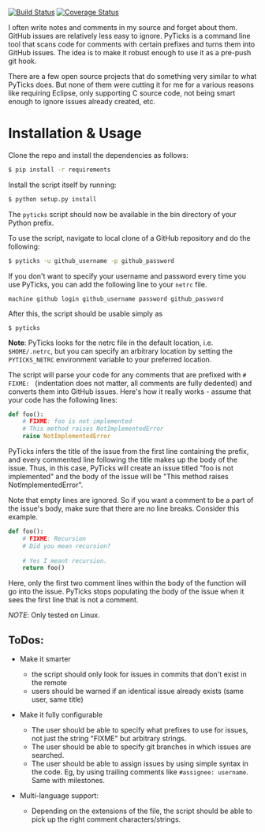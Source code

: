 [![Build Status](https://travis-ci.org/jaidevd/pyticks.svg?branch=master)](https://travis-ci.org/jaidevd/pyticks)
[![Coverage Status](https://coveralls.io/repos/github/jaidevd/pyticks/badge.svg?branch=master)](https://coveralls.io/github/jaidevd/pyticks?branch=master)



I often write notes and comments in my source and forget about them. GitHub
issues are relatively less easy to ignore. PyTicks is a command line tool that
scans code for comments with certain prefixes and turns them into GitHub
issues. The idea is to make it robust enough to use it as a pre-push git hook.

There are a few open source projects that do something very similar to what
PyTicks does. But none of them were cutting it for me for a various reasons
like requiring Eclipse, only supporting C source code, not being smart enough
to ignore issues already created, etc.

Installation & Usage
====================

Clone the repo and install the dependencies as follows:

```bash
$ pip install -r requirements
```

Install the script itself by running:

```bash
$ python setup.py install
```

The `pyticks` script should now be available in the bin directory of your
Python prefix.

To use the script, navigate to local clone of a GitHub repository and do the
following:

```bash
$ pyticks -u github_username -p github_password
```

If you don't want to specify your username and password every time you
use PyTicks, you can add the following line to your `netrc` file.

```
machine github login github_username password github_password
```

After this, the script should be usable simply as

```
$ pyticks
```

**Note**: PyTicks looks for the netrc file in the default location, i.e.
`$HOME/.netrc`, but you can specify an arbitrary location by setting the
`PYTICKS_NETRC` environment variable to your preferred location.

The script will parse your code for any comments that are prefixed with
`# FIXME: ` (indentation does not matter, all comments are fully dedented) and
converts them into GitHub issues. Here's how it really works - assume that your
code has the following lines:

```python
def foo():
    # FIXME: foo is not implemented
    # This method raises NotImplementedError
    raise NotImplementedError
```

PyTicks infers the title of the issue from the first line containing the
prefix, and every commented line following the title makes up the body of the
issue. Thus, in this case, PyTicks will create an issue titled "foo is not
implemented" and the body of the issue will be "This method raises
NotImplementedError".

Note that empty lines are ignored. So if you want a comment to be a part of the
issue's body, make sure that there are no line breaks. Consider this example.

```python
def foo():
    # FIXME: Recursion
    # Did you mean recursion?
    
    # Yes I meant recursion.
    return foo()
```

Here, only the first two comment lines within the body of the function will go
into the issue. PyTicks stops populating the body of the issue when it sees the
first line that is not a comment.

*NOTE*: Only tested on Linux.

ToDos:
------

* Make it smarter
    - the script should only look for issues in commits that don't exist in the
    remote
    - users should be warned if an identical issue already exists (same user,
        same title)

* Make it fully configurable
    - The user should be able to specify what prefixes to use for issues, not
    just the string "FIXME" but arbitrary strings.
    - The user should be able to specify git branches in which issues are
        searched.
    - The user should be able to assign issues by using simple syntax in the
        code. Eg, by using trailing comments like `#assignee: username`. Same
        with milestones.

* Multi-language support:
    - Depending on the extensions of the file, the script should be able to
        pick up the right comment characters/strings.

